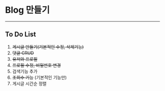 # Blog 만들기
---
## To Do List
1. ~~게시글 만들기(기본적인 수정, 삭제기능)~~
2. ~~댓글 CRUD~~
3. ~~유저와 프로필~~
4. ~~프로필 수정, 비밀번호 변경~~
5. 검색기능 추가
6. ~~조회수 기능~~ (기본적인 기능만)
7. 게시글 시간순 정렬



